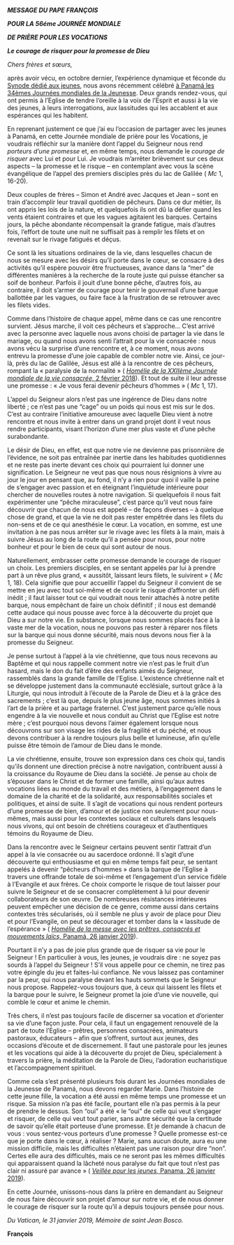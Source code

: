***MESSAGE DU PAPE FRANÇOIS***

***POUR LA 56éme JOURNÉE MONDIALE***

***DE PRIÈRE POUR LES VOCATIONS***

***Le courage de risquer pour la promesse de Dieu***

*Chers frères et sœurs,*

après avoir vécu, en octobre dernier, l’expérience dynamique et féconde du [Synode dédié aux jeunes](http://www.synod2018.va/content/synod2018/fr.html), nous avons récemment célébré [à Panamá les 34èmes Journées mondiales de la Jeunesse](http://w2.vatican.va/content/francesco/fr/travels/2019/outside/documents/papa-francesco-gmg-panama-2019.html). Deux grands rendez-vous, qui ont permis à l’Eglise de tendre l’oreille à la voix de l’Esprit et aussi à la vie des jeunes, à leurs interrogations, aux lassitudes qui les accablent et aux espérances qui les habitent.

En reprenant justement ce que j’ai eu l’occasion de partager avec les jeunes à Panamá, en cette Journée mondiale de prière pour les Vocations, je voudrais réfléchir sur la manière dont l’appel du Seigneur nous rend *porteurs d’une promesse* et, en même temps, nous demande le *courage de risquer* avec Lui et pour Lui. Je voudrais m’arrêter brièvement sur ces deux aspects – la promesse et le risque – en contemplant avec vous la scène évangélique de l’appel des premiers disciples près du lac de Galilée ( *Mc* 1, 16-20).

Deux couples de frères – Simon et André avec Jacques et Jean – sont en train d’accomplir leur travail quotidien de pêcheurs. Dans ce dur métier, ils ont appris les lois de la nature, et quelquefois ils ont dû la défier quand les vents étaient contraires et que les vagues agitaient les barques. Certains jours, la pêche abondante récompensait la grande fatigue, mais d’autres fois, l’effort de toute une nuit ne suffisait pas à remplir les filets et on revenait sur le rivage fatigués et déçus.

Ce sont là les situations ordinaires de la vie, dans lesquelles chacun de nous se mesure avec les désirs qu’il porte dans le cœur, se consacre à des activités qu’il espère pouvoir être fructueuses, avance dans la “mer” de différentes manières à la recherche de la route juste qui puisse étancher sa soif de bonheur. Parfois il jouit d’une bonne pêche, d’autres fois, au contraire, il doit s’armer de courage pour tenir le gouvernail d’une barque ballottée par les vagues, ou faire face à la frustration de se retrouver avec les filets vides.

Comme dans l’histoire de chaque appel, même dans ce cas une rencontre survient. Jésus marche, il voit ces pêcheurs et s’approche… C’est arrivé avec la personne avec laquelle nous avons choisi de partager la vie dans le mariage, ou quand nous avons senti l’attrait pour la vie consacrée : nous avons vécu la surprise d’une rencontre et, à ce moment, nous avons entrevu la promesse d’une joie capable de combler notre vie. Ainsi, ce jour-là, près du lac de Galilée, Jésus est allé à la rencontre de ces pêcheurs, rompant la « paralysie de la normalité » ( [*Homélie de la XXIIème Journée mondiale de la vie consacrée,* 2 février 2018](http://w2.vatican.va/content/francesco/fr/homilies/2018/documents/papa-francesco_20180202_omelia-vita-consacrata.html)). Et tout de suite il leur adresse une promesse : « Je vous ferai devenir pêcheurs d’hommes » ( *Mc* 1, 17).

L’appel du Seigneur alors n’est pas une ingérence de Dieu dans notre liberté ; ce n’est pas une “cage” ou un poids qui nous est mis sur le dos. C’est au contraire l’initiative amoureuse avec laquelle Dieu vient à notre rencontre et nous invite à entrer dans un grand projet dont il veut nous rendre participants, visant l’horizon d’une mer plus vaste et d’une pêche surabondante.

Le désir de Dieu, en effet, est que notre vie ne devienne pas prisonnière de l’évidence, ne soit pas entraînée par inertie dans les habitudes quotidiennes et ne reste pas inerte devant ces choix qui pourraient lui donner une signification. Le Seigneur ne veut pas que nous nous résignions à vivre au jour le jour en pensant que, au fond, il n’y a rien pour quoi il vaille la peine de s’engager avec passion et en éteignant l’inquiétude intérieure pour chercher de nouvelles routes à notre navigation. Si quelquefois il nous fait expérimenter une “pêche miraculeuse”, c’est parce qu’il veut nous faire découvrir que chacun de nous est appelé – de façons diverses – à quelque chose de grand, et que la vie ne doit pas rester empêtrée dans les filets du non-sens et de ce qui anesthésie le cœur. La vocation, en somme, est une invitation à ne pas nous arrêter sur le rivage avec les filets à la main, mais à suivre Jésus au long de la route qu’il a pensée pour nous, pour notre bonheur et pour le bien de ceux qui sont autour de nous.

Naturellement, embrasser cette promesse demande le courage de risquer un choix. Les premiers disciples, en se sentant appelés par lui à prendre part à un rêve plus grand, « aussitôt, laissant leurs filets, le suivirent » ( *Mc* 1, 18). Cela signifie que pour accueillir l’appel du Seigneur il convient de se mettre en jeu avec tout soi-même et de courir le risque d’affronter un défi inédit ; il faut laisser tout ce qui voudrait nous tenir attachés à notre petite barque, nous empêchant de faire un choix définitif ; il nous est demandé cette audace qui nous pousse avec force à la découverte du projet que Dieu a sur notre vie. En substance, lorsque nous sommes placés face à la vaste mer de la vocation, nous ne pouvons pas rester à réparer nos filets sur la barque qui nous donne sécurité, mais nous devons nous fier à la promesse du Seigneur.

Je pense surtout à l’appel à la vie chrétienne, que tous nous recevons au Baptême et qui nous rappelle comment notre vie n’est pas le fruit d’un hasard, mais le don du fait d’être des enfants aimés du Seigneur, rassemblés dans la grande famille de l’Eglise. L’existence chrétienne naît et se développe justement dans la communauté ecclésiale, surtout grâce à la Liturgie, qui nous introduit à l’écoute de la Parole de Dieu et à la grâce des sacrements ; c’est là que, depuis le plus jeune âge, nous sommes initiés à l’art de la prière et au partage fraternel. C’est justement parce qu’elle nous engendre à la vie nouvelle et nous conduit au Christ que l’Eglise est notre mère ; c’est pourquoi nous devons l’aimer également lorsque nous découvrons sur son visage les rides de la fragilité et du péché, et nous devons contribuer à la rendre toujours plus belle et lumineuse, afin qu’elle puisse être témoin de l’amour de Dieu dans le monde.

La vie chrétienne, ensuite, trouve son expression dans ces choix qui, tandis qu’ils donnent une direction précise à notre navigation, contribuent aussi à la croissance du Royaume de Dieu dans la société. Je pense au choix de s’épouser dans le Christ et de former une famille, ainsi qu’aux autres vocations liées au monde du travail et des métiers, à l’engagement dans le domaine de la charité et de la solidarité, aux responsabilités sociales et politiques, et ainsi de suite. Il s’agit de vocations qui nous rendent porteurs d’une promesse de bien, d’amour et de justice non seulement pour nous-mêmes, mais aussi pour les contextes sociaux et culturels dans lesquels nous vivons, qui ont besoin de chrétiens courageux et d’authentiques témoins du Royaume de Dieu.

Dans la rencontre avec le Seigneur certains peuvent sentir l’attrait d’un appel à la vie consacrée ou au sacerdoce ordonné. Il s’agit d’une découverte qui enthousiasme et qui en même temps fait peur, se sentant appelés à devenir “pêcheurs d’hommes » dans la barque de l’Eglise à travers une offrande totale de soi-même et l’engagement d’un service fidèle à l’Evangile et aux frères. Ce choix comporte le risque de tout laisser pour suivre le Seigneur et de se consacrer complètement à lui pour devenir collaborateurs de son œuvre. De nombreuses résistances intérieures peuvent empêcher une décision de ce genre, comme aussi dans certains contextes très sécularisés, où il semble ne plus y avoir de place pour Dieu et pour l’Evangile, on peut se décourager et tomber dans la « lassitude de l’espérance » ( [*Homélie de la messe avec les prêtres, consacrés et mouvements laïcs,* Panamá, 26 janvier 2019](http://w2.vatican.va/content/francesco/fr/homilies/2019/documents/papa-francesco_20190126_omelia-cattedrale-panama.html)).

Pourtant il n’y a pas de joie plus grande que de risquer sa vie pour le Seigneur ! En particulier à vous, les jeunes, je voudrais dire : ne soyez pas sourds à l’appel du Seigneur ! S’il vous appelle pour ce chemin, ne tirez pas votre épingle du jeu et faites-lui confiance. Ne vous laissez pas contaminer par la peur, qui nous paralyse devant les hauts sommets que le Seigneur nous propose. Rappelez-vous toujours que, à ceux qui laissent les filets et la barque pour le suivre, le Seigneur promet la joie d’une vie nouvelle, qui comble le cœur et anime le chemin.

Très chers, il n’est pas toujours facile de discerner sa vocation et d’orienter sa vie d’une façon juste. Pour cela, il faut un engagement renouvelé de la part de toute l’Eglise – prêtres, personnes consacrées, animateurs pastoraux, éducateurs – afin que s’offrent, surtout aux jeunes, des occasions d’écoute et de discernement. Il faut une pastorale pour les jeunes et les vocations qui aide à la découverte du projet de Dieu, spécialement à travers la prière, la méditation de la Parole de Dieu, l’adoration eucharistique et l’accompagnement spirituel.

Comme cela s’est présenté plusieurs fois durant les Journées mondiales de la Jeunesse de Panamá, nous devons regarder Marie. Dans l’histoire de cette jeune fille, la vocation a été aussi en même temps une promesse et un risque. Sa mission n’a pas été facile, pourtant elle n’a pas permis à la peur de prendre le dessus. Son “oui” a été « le “oui” de celle qui veut s’engager et risquer, de celle qui veut tout parier, sans autre sécurité que la certitude de savoir qu’elle était porteuse d’une promesse. Et je demande à chacun de vous : vous sentez-vous porteurs d’une promesse ? Quelle promesse est-ce que je porte dans le cœur, à réaliser ? Marie, sans aucun doute, aura eu une mission difficile, mais les difficultés n’étaient pas une raison pour dire “non”. Certes elle aura des difficultés, mais ce ne seront pas les mêmes difficultés qui apparaissent quand la lâcheté nous paralyse du fait que tout n’est pas clair ni assuré par avance » ( [*Veillée pour les jeunes,* Panama, 26 janvier 2019](http://w2.vatican.va/content/francesco/fr/speeches/2019/january/documents/papa-francesco_20190126_panama-veglia-giovani.html)).

En cette Journée, unissons-nous dans la prière en demandant au Seigneur de nous faire découvrir son projet d’amour sur notre vie, et de nous donner le courage de risquer sur la route qu’il a depuis toujours pensée pour nous.

*Du Vatican, le 31 janvier 2019, Mémoire de saint Jean Bosco.*

**François**